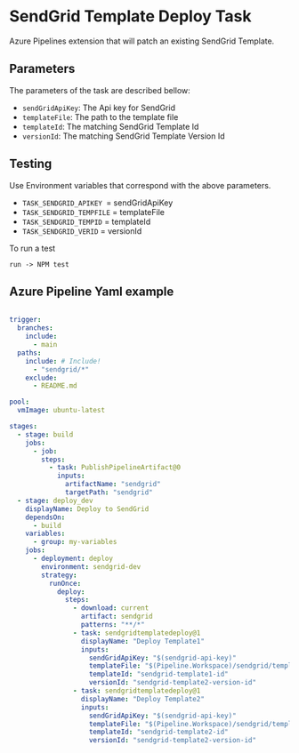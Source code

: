 # SendGrid Template Deploy Task

Azure Pipelines extension that will patch an existing SendGrid Template. 

## Parameters

The parameters of the task are described bellow:

- `sendGridApiKey`: The Api key for SendGrid
- `templateFile`: The path to the template file
- `templateId`: The matching SendGrid Template Id
- `versionId`: The matching SendGrid Template Version Id

## Testing

Use Environment variables that correspond with the above parameters.

- `TASK_SENDGRID_APIKEY `= sendGridApiKey
- `TASK_SENDGRID_TEMPFILE` = templateFile
- `TASK_SENDGRID_TEMPID` = templateId
- `TASK_SENDGRID_VERID` = versionId

To run a test

`run -> NPM test`

## Azure Pipeline Yaml example

``` Yaml

trigger:
  branches:
    include:
      - main
  paths:
    include: # Include!
      - "sendgrid/*"
    exclude:
      - README.md

pool:
  vmImage: ubuntu-latest

stages:
  - stage: build
    jobs:
      - job:
        steps:
          - task: PublishPipelineArtifact@0
            inputs:
              artifactName: "sendgrid"
              targetPath: "sendgrid"
  - stage: deploy_dev
    displayName: Deploy to SendGrid
    dependsOn:
      - build
    variables:
      - group: my-variables
    jobs:
      - deployment: deploy
        environment: sendgrid-dev
        strategy:
          runOnce:
            deploy:
              steps:
                - download: current
                  artifact: sendgrid
                  patterns: "**/*"
                - task: sendgridtemplatedeploy@1
                  displayName: "Deploy Template1"
                  inputs:
                    sendGridApiKey: "$(sendgrid-api-key)"
                    templateFile: "$(Pipeline.Workspace)/sendgrid/template1.html"
                    templateId: "sendgrid-template1-id"
                    versionId: "sendgrid-template2-version-id"
                - task: sendgridtemplatedeploy@1
                  displayName: "Deploy Template2"
                  inputs:
                    sendGridApiKey: "$(sendgrid-api-key)"
                    templateFile: "$(Pipeline.Workspace)/sendgrid/template2.html"
                    templateId: "sendgrid-template2-id"
                    versionId: "sendgrid-template2-version-id"
```


